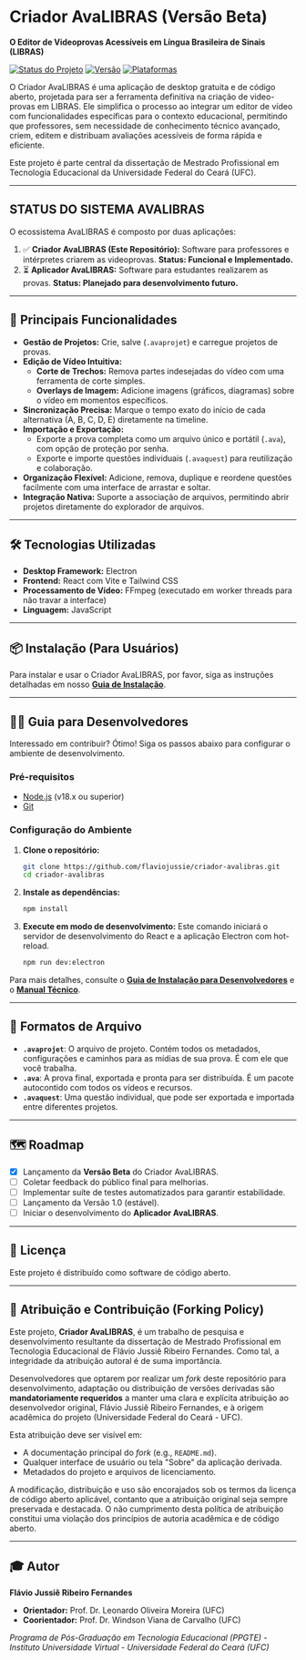 # Criador AvaLIBRAS (Versão Beta)

**O Editor de Videoprovas Acessíveis em Língua Brasileira de Sinais (LIBRAS)**

[![Status do Projeto](https://img.shields.io/badge/status-funcional-success)](./docs/PROJECT_STATUS.md)
[![Versão](https://img.shields.io/badge/version-Beta-blue)](package.json)
[![Plataformas](https://img.shields.io/badge/platform-Windows%20%7C%20Linux-lightgrey)](./docs/INSTALLATION_GUIDE.md)

O Criador AvaLIBRAS é uma aplicação de desktop gratuita e de código aberto, projetada para ser a ferramenta definitiva na criação de video-provas em LIBRAS. Ele simplifica o processo ao integrar um editor de vídeo com funcionalidades específicas para o contexto educacional, permitindo que professores, sem necessidade de conhecimento técnico avançado, criem, editem e distribuam avaliações acessíveis de forma rápida e eficiente.

Este projeto é parte central da dissertação de Mestrado Profissional em Tecnologia Educacional da Universidade Federal do Ceará (UFC).

---

##  STATUS DO SISTEMA AVALIBRAS

O ecossistema AvaLIBRAS é composto por duas aplicações:

1.  ✅ **Criador AvaLIBRAS (Este Repositório):** Software para professores e intérpretes criarem as videoprovas. **Status: Funcional e Implementado.**
2.  ⏳ **Aplicador AvaLIBRAS:** Software para estudantes realizarem as provas. **Status: Planejado para desenvolvimento futuro.**

---

## 🚀 Principais Funcionalidades

- **Gestão de Projetos:** Crie, salve (`.avaprojet`) e carregue projetos de provas.
- **Edição de Vídeo Intuitiva:**
    - **Corte de Trechos:** Remova partes indesejadas do vídeo com uma ferramenta de corte simples.
    - **Overlays de Imagem:** Adicione imagens (gráficos, diagramas) sobre o vídeo em momentos específicos.
- **Sincronização Precisa:** Marque o tempo exato do início de cada alternativa (A, B, C, D, E) diretamente na timeline.
- **Importação e Exportação:**
    - Exporte a prova completa como um arquivo único e portátil (`.ava`), com opção de proteção por senha.
    - Exporte e importe questões individuais (`.avaquest`) para reutilização e colaboração.
- **Organização Flexível:** Adicione, remova, duplique e reordene questões facilmente com uma interface de arrastar e soltar.
- **Integração Nativa:** Suporte a associação de arquivos, permitindo abrir projetos diretamente do explorador de arquivos.

---

## 🛠️ Tecnologias Utilizadas

- **Desktop Framework:** Electron
- **Frontend:** React com Vite e Tailwind CSS
- **Processamento de Vídeo:** FFmpeg (executado em worker threads para não travar a interface)
- **Linguagem:** JavaScript

---

## 📦 Instalação (Para Usuários)

Para instalar e usar o Criador AvaLIBRAS, por favor, siga as instruções detalhadas em nosso **[Guia de Instalação](./docs/INSTALLATION_GUIDE.md)**.

---

## 👨‍💻 Guia para Desenvolvedores

Interessado em contribuir? Ótimo! Siga os passos abaixo para configurar o ambiente de desenvolvimento.

### Pré-requisitos

- [Node.js](https://nodejs.org/) (v18.x ou superior)
- [Git](https://git-scm.com/)

### Configuração do Ambiente

1.  **Clone o repositório:**
    ```bash
    git clone https://github.com/flaviojussie/criador-avalibras.git
    cd criador-avalibras
    ```

2.  **Instale as dependências:**
    ```bash
    npm install
    ```

3.  **Execute em modo de desenvolvimento:**
    Este comando iniciará o servidor de desenvolvimento do React e a aplicação Electron com hot-reload.
    ```bash
    npm run dev:electron
    ```

Para mais detalhes, consulte o **[Guia de Instalação para Desenvolvedores](./docs/INSTALLATION_GUIDE.md#2-para-desenvolvedores-ambiente-de-desenvolvimento)** e o **[Manual Técnico](./docs/MANUAL_TECNICO_AVALIBRAS.md)**.

---

## 📂 Formatos de Arquivo

- **`.avaprojet`**: O arquivo de projeto. Contém todos os metadados, configurações e caminhos para as mídias de sua prova. É com ele que você trabalha.
- **`.ava`**: A prova final, exportada e pronta para ser distribuída. É um pacote autocontido com todos os vídeos e recursos.
- **`.avaquest`**: Uma questão individual, que pode ser exportada e importada entre diferentes projetos.

---

## 🗺️ Roadmap

- [x] Lançamento da **Versão Beta** do Criador AvaLIBRAS.
- [ ] Coletar feedback do público final para melhorias.
- [ ] Implementar suíte de testes automatizados para garantir estabilidade.
- [ ] Lançamento da Versão 1.0 (estável).
- [ ] Iniciar o desenvolvimento do **Aplicador AvaLIBRAS**.

---

## 📄 Licença

Este projeto é distribuído como software de código aberto.

---

## 🤝 Atribuição e Contribuição (Forking Policy)

Este projeto, **Criador AvaLIBRAS**, é um trabalho de pesquisa e desenvolvimento resultante da dissertação de Mestrado Profissional em Tecnologia Educacional de Flávio Jussiê Ribeiro Fernandes. Como tal, a integridade da atribuição autoral é de suma importância.

Desenvolvedores que optarem por realizar um *fork* deste repositório para desenvolvimento, adaptação ou distribuição de versões derivadas são **mandatoriamente requeridos** a manter uma clara e explícita atribuição ao desenvolvedor original, Flávio Jussiê Ribeiro Fernandes, e à origem acadêmica do projeto (Universidade Federal do Ceará - UFC).

Esta atribuição deve ser visível em:
*   A documentação principal do *fork* (e.g., `README.md`).
*   Qualquer interface de usuário ou tela "Sobre" da aplicação derivada.
*   Metadados do projeto e arquivos de licenciamento.

A modificação, distribuição e uso são encorajados sob os termos da licença de código aberto aplicável, contanto que a atribuição original seja sempre preservada e destacada. O não cumprimento desta política de atribuição constitui uma violação dos princípios de autoria acadêmica e de código aberto.

---

## 🎓 Autor

**Flávio Jussiê Ribeiro Fernandes**
- **Orientador:** Prof. Dr. Leonardo Oliveira Moreira (UFC)
- **Coorientador:** Prof. Dr. Windson Viana de Carvalho (UFC)

*Programa de Pós-Graduação em Tecnologia Educacional (PPGTE) - Instituto Universidade Virtual - Universidade Federal do Ceará (UFC)*